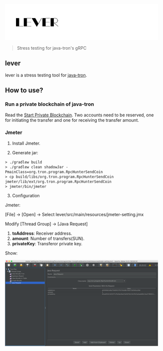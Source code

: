 <img src="/github/images/lever.png?raw=true">

> Stress testing for java-tron's gRPC

## lever

lever is a stress testing tool for [java-tron].

[java-tron]:https://github.com/tronprotocol/java-tron

## How to use?

### Run a private blockchain of java-tron

Read the [Start Private Blockchain]. Two accounts need to be reserved, one for initiating the transfer and one for receiving the transfer amount.

[Start Private Blockchain]:http://wiki.tron.network/en/latest/start_private_blockchain.html

### Jmeter

1. Install Jmeter.

2. Generate jar:

```shell
> ./gradlew build
> ./gradlew clean shadowJar -PmainClass=org.tron.program.RpcHunterSendCoin
> cp build/libs/org.tron.program.RpcHunterSendCoin jmeter/lib/ext/org.tron.program.RpcHunterSendCoin
> jmeter/bin/jmeter

```

3. Configuration

Jmeter:

[File] -> [Open] -> Select lever/src/main/resources/jmeter-setting.jmx

Modify [Thread Group] -> [Java Request]

1. **toAddress**: Receiver address.
2. **amount**: Number of transfers(SUN).
3. **privateKey**: Transferor private key.

Show:

<img src="/github/images/test-result.png?raw=true">